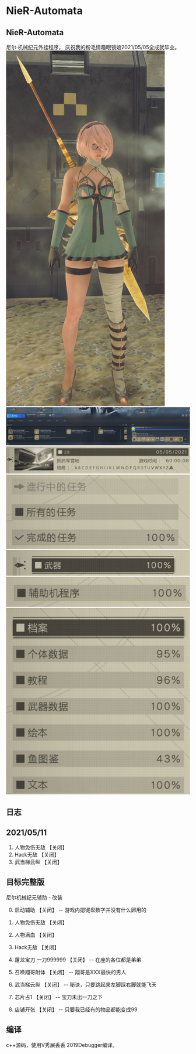 NieR-Automata
===========================
## NieR-Automata
尼尔·机械纪元外挂程序，
庆祝我的粉毛情趣眼镜娘2021/05/05全成就毕业。
![a](https://github.com/xuwuorg/NieR-Automata/blob/main/img/a.png "a")
![b](https://github.com/xuwuorg/NieR-Automata/blob/main/img/b.png "b")
![c](https://github.com/xuwuorg/NieR-Automata/blob/main/img/c.png "c")
![d](https://github.com/xuwuorg/NieR-Automata/blob/main/img/d.png "d")
![e](https://github.com/xuwuorg/NieR-Automata/blob/main/img/e.png "e")
![f](https://github.com/xuwuorg/NieR-Automata/blob/main/img/f.png "f")
![g](https://github.com/xuwuorg/NieR-Automata/blob/main/img/g.png "g")

## 日志
## 2021/05/11
1. 人物免伤无敌          【关闭】
3. Hack无敌              【关闭】
6. 武当梯云纵            【关闭】

## 目标完整版
尼尔机械纪元辅助 - 改装

0. 启动辅助              【关闭】
    -- 游戏内摁键盘数字并没有什么卵用的

1. 人物免伤无敌          【关闭】
2. 人物满血              【关闭】
3. Hack无敌              【关闭】
4. 屠龙宝刀 一刀999999   【关闭】
    -- 在座的各位都是弟弟

5. 召唤翔哥附体          【关闭】
    -- 翔哥是XXX最快的男人
6. 武当梯云纵            【关闭】
    -- 秘诀，只要跳起来左脚踩右脚就能飞天
7. 芯片占1               【关闭】
    -- 宝刀未出一刀之下
8. 店铺开张              【关闭】
    -- 只要我已经有的物品都能变成99 

## 编译
c++源码，使用V秀屎丢丢 2019Debugger编译。
